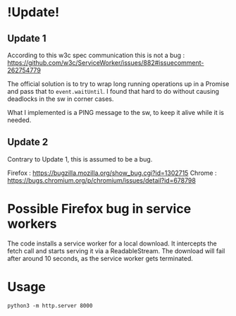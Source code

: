 # !Update!
## Update 1
According to this w3c spec communication this is not a bug : https://github.com/w3c/ServiceWorker/issues/882#issuecomment-262754779

The official solution is to try to wrap long running operations up in a Promise and pass that to `event.waitUntil`. I found that hard to do without causing deadlocks in the sw in corner cases.

What I implemented is a PING message to the sw, to keep it alive while it is needed.

## Update 2
Contrary to Update 1, this is assumed to be a bug.

Firefox : https://bugzilla.mozilla.org/show_bug.cgi?id=1302715
Chrome : https://bugs.chromium.org/p/chromium/issues/detail?id=678798

# Possible Firefox bug in service workers
The code installs a service worker for a local download. It intercepts the fetch call and starts serving it via a ReadableStream. The download will fail after around 10 seconds, as the service worker gets terminated.

# Usage
```
python3 -m http.server 8000
```


